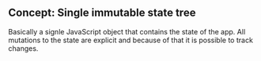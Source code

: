 ## Concept: Single immutable state tree

Basically a signle JavaScript object that contains the state of the app. All mutations to the state are explicit and because of that it is possible to track changes.